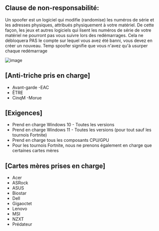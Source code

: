 
## Clause de non-responsabilité:
Un spoofer est un logiciel qui modifie (randomise) les numéros de série et les adresses physiques, attribués physiquement à votre matériel. De cette façon, les jeux et autres logiciels qui lisent les numéros de série de votre matériel ne pourront pas vous suivre lors des redémarrages.
Cela ne débloquera PAS le compte sur lequel vous avez été banni, vous devez en créer un nouveau.
Temp spoofer signifie que vous n'avez qu'à usurper chaque redémarrage

![image](https://github.com/user-attachments/assets/37acb38a-8ea9-474a-a79e-9d84d1be11c4)



## [Anti-triche pris en charge]
- Avant-garde
-EAC
- ÊTRE
- CinqM
-Morue

## [Exigences]
- Prend en charge Windows 10 - Toutes les versions
- Prend en charge Windows 11 - Toutes les versions (pour tout sauf les tournois Fortnite)
- Prend en charge tous les composants CPU/GPU
- Pour les tournois Fortnite, nous ne prenons également en charge que certaines cartes mères

## [Cartes mères prises en charge]
- Acer
- ASRock
- ASUS
- Biostar
- Dell
- Gigaoctet
- Lenovo
- MSI
- NZXT
- Prédateur

